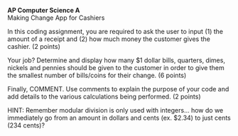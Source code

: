<b>AP Computer Science A</b>  
Making Change App for Cashiers

In this coding assignment, you are required to ask the user to input (1) the amount of a receipt and (2) how much money the customer gives the cashier. (2 points)

Your job? Determine and display how many $1 dollar bills, quarters, dimes, nickels and pennies should be given to the customer in order to give them the smallest number of bills/coins for their change. (6 points)

Finally, COMMENT. Use comments to explain the purpose of your code and add details to the various calculations being performed. (2 points)

HINT:
Remember modular division is only used with integers… how do we immediately go from an amount in dollars and cents (ex. $2.34) to just cents (234 cents)?
